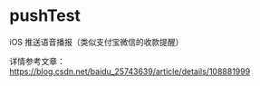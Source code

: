 # pushTest
iOS 推送语音播报（类似支付宝微信的收款提醒）


详情参考文章：https://blog.csdn.net/baidu_25743639/article/details/108881999
